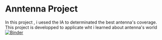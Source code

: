 # Anntenna Project 
In this project , i uesed the IA to determinated the best antenna's coverage.
This project is developped to applicate wht i learned about antenna's world 
[![Binder](https://mybinder.org/badge_logo.svg)](https://mybinder.org/v2/gh/malek-ghozzi/Projet_Antenne_IA/HEAD)
